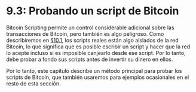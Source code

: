 # 9.3: Probando un script de Bitcoin

Bitcoin Scripting permite un control considerable adicional sobre las transacciones de Bitcoin, pero también es algo peligroso. Como describiremos en [§10.1](10_1_Understanding_the_Foundation_of_P2SH.md), los scripts reales están algo aislados de la red Bitcoin, lo que significa que es posible escribir un script y hacer que la red lo acepte incluso si es imposible canjearlo desde ese script. Por lo tanto, debe probar a fondo sus scripts antes de invertir su dinero en ellos.

Por lo tanto, este capítulo describe un método principal para probar los scripts de Bitcoin, que también usaremos para ejemplos ocasionales en el resto de esta sección.

